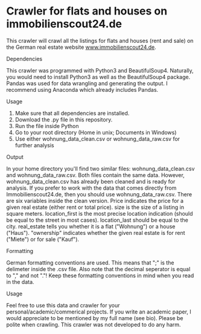 # Crawler for flats and houses on immobilienscout24.de
This crawler will crawl all the listings for flats and houses (rent and sale) on the German real estate website www.immobilienscout24.de.

Dependencies

This crawler was programmed with Python3 and BeautifulSoup4. Naturally, you would need to install Python3 as well as the BeautifulSoup4 package. Pandas was used for data wrangling and generating the output. I recommend using Anaconda which already includes Pandas.

Usage

1. Make sure that all dependencies are installed.
2. Download the .py file in this repository.
3. Run the file inside Python
4. Go to your root directory (Home in unix; Documents in Windows)
5. Use either wohnung_data_clean.csv or wohnung_data_raw.csv for further analysis

Output

In your home directory you'll find two similar files: wohnung_data_clean.csv and wohnung_data_raw.csv. Both files contain the same data. However, wohnung_data_clean.csv has already been cleaned and is ready for analysis. If you prefer to work with the data that comes directly from Immobilienscout24.de, then you should use wohnung_data_raw.csv.
There are six variables inside the clean version. Price indicates the price for a given real estate (either rent or total price). size is the size of a listing in square meters. location_first is the most precise location indication (should be equal to the street in most cases). location_last should be equal to the city. real_estate tells you whether it is a flat ("Wohnung") or a house ("Haus"). "ownership" indicates whether the given real estate is for rent ("Miete") or for sale ("Kauf").

Formatting

German formatting conventions are used. This means that ";" is the delimeter inside the .csv file. Also note that the decimal seperator is equal to "," and not "."! Keep these formatting conventions in mind when you read in the data.

Usage

Feel free to use this data and crawler for your personal/academic/commerical projects. If you write an academic paper, I would appreciate to be mentioned by my full name (see bio). Please be polite when crawling. This crawler was not developed to do any harm.
